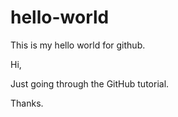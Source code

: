 # hello-world
This is my hello world for github.

Hi,

Just going through the GitHub tutorial.  

Thanks.
